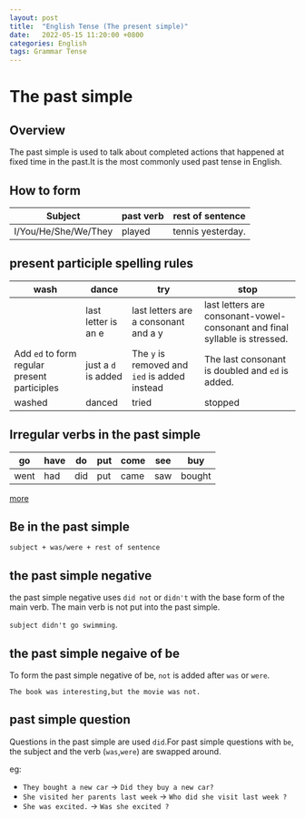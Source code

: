 ```yaml
---
layout: post
title:  "English Tense (The present simple)"
date:   2022-05-15 11:20:00 +0800
categories: English
tags: Grammar Tense
---
```


# The past simple

## Overview

The past simple is used to talk about completed actions that happened at fixed time in the past.It is the most commonly used past tense in English.

## How to form

|Subject|past verb|rest of sentence|
|---|---|---|
|I/You/He/She/We/They|played|tennis yesterday.|


## present participle spelling rules

|wash|dance|try|stop|
|---|---|---|---|
||last letter is an e|last letters are a consonant and a y|last letters are consonant-vowel-consonant and final syllable is stressed.|
|Add `ed` to form regular present participles|just a `d` is added|The `y` is removed and `ied` is added instead|The last consonant is doubled and `ed` is added.|
|washed|danced|tried|stopped|


## Irregular verbs in the past simple

|go|have|do|put|come|see|buy|
|---|---|---|---|---|---|---|
|went|had|did|put|came|saw|bought|

[more](https://baike.baidu.com/item/%E4%B8%8D%E8%A7%84%E5%88%99%E5%8A%A8%E8%AF%8D/4852767)

## Be in the past simple

`subject + was/were + rest of sentence`

## the past simple negative

the past simple negative uses `did not` or `didn't` with the base form of the main verb. The main verb is not put into the past simple.

`subject didn't go swimming`.

## the past simple negaive of be

To form the past simple negative of be, `not` is added after `was` or `were`.

`The book was interesting,but the movie was not.`

## past simple question

Questions in the past simple are used `did`.For past simple questions with `be`, the subject and the verb (`was`,`were`) are swapped around.

eg:

* `They bought a new car` -> `Did they buy a new car?`
* `She visited her parents last week` -> `Who did she visit last week ?`
* `She was excited.` -> `Was she excited ?`
